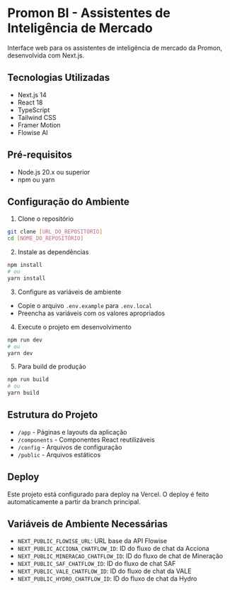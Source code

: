 # Promon BI - Assistentes de Inteligência de Mercado

Interface web para os assistentes de inteligência de mercado da Promon, desenvolvida com Next.js.

## Tecnologias Utilizadas

- Next.js 14
- React 18
- TypeScript
- Tailwind CSS
- Framer Motion
- Flowise AI

## Pré-requisitos

- Node.js 20.x ou superior
- npm ou yarn

## Configuração do Ambiente

1. Clone o repositório
```bash
git clone [URL_DO_REPOSITÓRIO]
cd [NOME_DO_REPOSITÓRIO]
```

2. Instale as dependências
```bash
npm install
# ou
yarn install
```

3. Configure as variáveis de ambiente
- Copie o arquivo `.env.example` para `.env.local`
- Preencha as variáveis com os valores apropriados

4. Execute o projeto em desenvolvimento
```bash
npm run dev
# ou
yarn dev
```

5. Para build de produção
```bash
npm run build
# ou
yarn build
```

## Estrutura do Projeto

- `/app` - Páginas e layouts da aplicação
- `/components` - Componentes React reutilizáveis
- `/config` - Arquivos de configuração
- `/public` - Arquivos estáticos

## Deploy

Este projeto está configurado para deploy na Vercel. O deploy é feito automaticamente a partir da branch principal.

## Variáveis de Ambiente Necessárias

- `NEXT_PUBLIC_FLOWISE_URL`: URL base da API Flowise
- `NEXT_PUBLIC_ACCIONA_CHATFLOW_ID`: ID do fluxo de chat da Acciona
- `NEXT_PUBLIC_MINERACAO_CHATFLOW_ID`: ID do fluxo de chat de Mineração
- `NEXT_PUBLIC_SAF_CHATFLOW_ID`: ID do fluxo de chat SAF
- `NEXT_PUBLIC_VALE_CHATFLOW_ID`: ID do fluxo de chat da VALE
- `NEXT_PUBLIC_HYDRO_CHATFLOW_ID`: ID do fluxo de chat da Hydro 